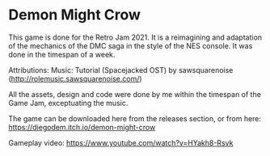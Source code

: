 # Demon Might Crow

This game is done for the Retro Jam 2021. It is a reimagining and adaptation of the mechanics of the DMC saga in the style of the NES console. It was done in the timespan of a week.

Attributions:
Music: Tutorial (Spacejacked OST) by sawsquarenoise (http://rolemusic.sawsquarenoise.com/)

All the assets, design and code were done by me within the timespan of the Game Jam, exceptuating the music.


The game can be downloaded here from the releases section, or from here: https://diegodem.itch.io/demon-might-crow

Gameplay video: https://www.youtube.com/watch?v=HYakh8-Rsvk
